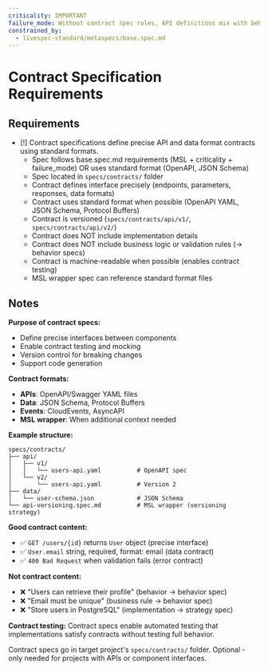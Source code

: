 ```yaml
---
criticality: IMPORTANT
failure_mode: Without contract spec rules, API definitions mix with behaviors or become informal documentation
constrained_by:
  - livespec-standard/metaspecs/base.spec.md
---
```


# Contract Specification Requirements

## Requirements
- [!] Contract specifications define precise API and data format contracts using standard formats.
  - Spec follows base.spec.md requirements (MSL + criticality + failure_mode) OR uses standard format (OpenAPI, JSON Schema)
  - Spec located in `specs/contracts/` folder
  - Contract defines interface precisely (endpoints, parameters, responses, data formats)
  - Contract uses standard format when possible (OpenAPI YAML, JSON Schema, Protocol Buffers)
  - Contract is versioned (`specs/contracts/api/v1/`, `specs/contracts/api/v2/`)
  - Contract does NOT include implementation details
  - Contract does NOT include business logic or validation rules (→ behavior specs)
  - Contract is machine-readable when possible (enables contract testing)
  - MSL wrapper spec can reference standard format files

## Notes

**Purpose of contract specs:**
- Define precise interfaces between components
- Enable contract testing and mocking
- Version control for breaking changes
- Support code generation

**Contract formats:**
- **APIs**: OpenAPI/Swagger YAML files
- **Data**: JSON Schema, Protocol Buffers
- **Events**: CloudEvents, AsyncAPI
- **MSL wrapper**: When additional context needed

**Example structure:**
```
specs/contracts/
├── api/
│   ├── v1/
│   │   └── users-api.yaml          # OpenAPI spec
│   └── v2/
│       └── users-api.yaml          # Version 2
├── data/
│   └── user-schema.json            # JSON Schema
└── api-versioning.spec.md          # MSL wrapper (versioning strategy)
```

**Good contract content:**
- ✅ `GET /users/{id}` returns `User` object (precise interface)
- ✅ `User.email` string, required, format: email (data contract)
- ✅ `400 Bad Request` when validation fails (error contract)

**Not contract content:**
- ❌ "Users can retrieve their profile" (behavior → behavior spec)
- ❌ "Email must be unique" (business rule → behavior spec)
- ❌ "Store users in PostgreSQL" (implementation → strategy spec)

**Contract testing:**
Contract specs enable automated testing that implementations satisfy contracts without testing full behavior.

Contract specs go in target project's `specs/contracts/` folder. Optional - only needed for projects with APIs or component interfaces.
